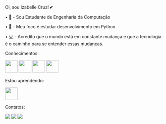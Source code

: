 Oi, sou Izabelle Cruz! 💕

• 📖 - Sou Estudante de Engenharia da Computação 

• 🔭 - Meu foco é estudar desenvolvimento em Python

• 💻 - Acredito que o mundo está em constante mudança e que a tecnologia é o caminho para se entender essas mudanças.

Conhecimentos:

<img src="https://cdn.jsdelivr.net/gh/devicons/devicon@latest/icons/python/python-original.svg" width="40" height="40"/> <img src="https://cdn.jsdelivr.net/gh/devicons/devicon@latest/icons/java/java-original.svg" width="40" height="40" /> <img src="https://cdn.jsdelivr.net/gh/devicons/devicon@latest/icons/amazonwebservices/amazonwebservices-original-wordmark.svg" width="40" height="40" />       <img src="https://cdn.jsdelivr.net/gh/devicons/devicon@latest/icons/mysql/mysql-plain-wordmark.svg"  width="40" height="40" />

Estou aprendendo: 

<img src="https://cdn.jsdelivr.net/gh/devicons/devicon@latest/icons/git/git-original.svg" width="40" height="40" />

          

Contatos: 


          
<a href="https://www.instagram.com/izziecristinne/" target="_blank"><img loading="lazy" src="https://img.shields.io/badge/-Instagram-%23E4405F?style=for-the-badge&logo=instagram&logoColor=white" target="_blank"></a> <a href = "mailto:izabelle.cristinne@gmail.com"><img loading="lazy" src="https://img.shields.io/badge/Gmail-D14836?style=for-the-badge&logo=gmail&logoColor=white" target="_blank"></a> <a href="https://www.linkedin.com/in/izabelle-cristinne/" target="_blank"><img loading="lazy" src="https://img.shields.io/badge/-LinkedIn-%230077B5?style=for-the-badge&logo=linkedin&logoColor=white" target="_blank"></a>   


          
          
          
          
          
